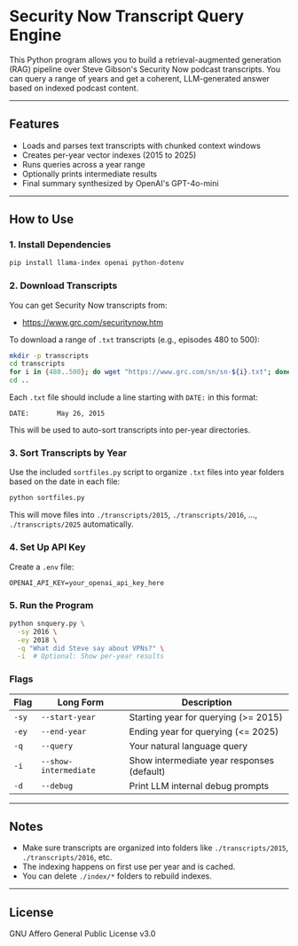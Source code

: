 # Security Now Transcript Query Engine

This Python program allows you to build a retrieval-augmented generation (RAG) pipeline over Steve Gibson's Security Now podcast transcripts. You can query a range of years and get a coherent, LLM-generated answer based on indexed podcast content.

---

## Features

- Loads and parses text transcripts with chunked context windows
- Creates per-year vector indexes (2015 to 2025)
- Runs queries across a year range
- Optionally prints intermediate results
- Final summary synthesized by OpenAI's GPT-4o-mini

---

## How to Use

### 1. Install Dependencies
```bash
pip install llama-index openai python-dotenv
```

### 2. Download Transcripts
You can get Security Now transcripts from:
- https://www.grc.com/securitynow.htm

To download a range of `.txt` transcripts (e.g., episodes 480 to 500):
```bash
mkdir -p transcripts
cd transcripts
for i in {480..500}; do wget "https://www.grc.com/sn/sn-${i}.txt"; done
cd ..
```

Each `.txt` file should include a line starting with `DATE:` in this format:
```
DATE:		May 26, 2015
```
This will be used to auto-sort transcripts into per-year directories.

### 3. Sort Transcripts by Year
Use the included `sortfiles.py` script to organize `.txt` files into year folders based on the date in each file:
```bash
python sortfiles.py
```
This will move files into `./transcripts/2015`, `./transcripts/2016`, ..., `./transcripts/2025` automatically.

### 4. Set Up API Key
Create a `.env` file:
```
OPENAI_API_KEY=your_openai_api_key_here
```

### 5. Run the Program
```bash
python snquery.py \
  -sy 2016 \
  -ey 2018 \
  -q "What did Steve say about VPNs?" \
  -i  # Optional: Show per-year results
```

### Flags
| Flag           | Long Form             | Description                               |
|----------------|------------------------|-------------------------------------------|
| `-sy`          | `--start-year`         | Starting year for querying (>= 2015)       |
| `-ey`          | `--end-year`           | Ending year for querying (<= 2025)         |
| `-q`           | `--query`              | Your natural language query                |
| `-i`           | `--show-intermediate`  | Show intermediate year responses (default) |
| `-d`           | `--debug`              | Print LLM internal debug prompts           |

---

## Notes
- Make sure transcripts are organized into folders like `./transcripts/2015`, `./transcripts/2016`, etc.
- The indexing happens on first use per year and is cached.
- You can delete `./index/*` folders to rebuild indexes.

---

## License
GNU Affero General Public License v3.0

